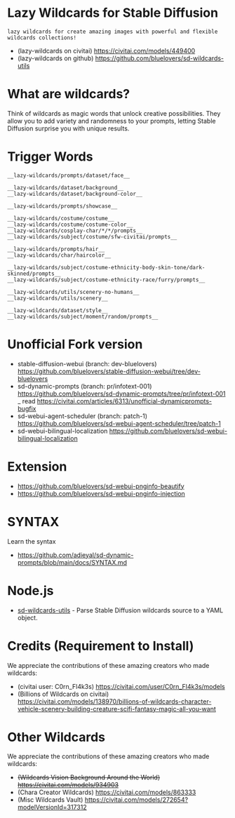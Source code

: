 # Lazy Wildcards for Stable Diffusion

    lazy wildcards for create amazing images with powerful and flexible wildcards collections!

- (lazy-wildcards on civitai)
  https://civitai.com/models/449400
- (lazy-wildcards on github)
  https://github.com/bluelovers/sd-wildcards-utils

# What are wildcards?

Think of wildcards as magic words that unlock creative possibilities. They allow you to add variety and randomness to your prompts, letting Stable Diffusion surprise you with unique results.

# Trigger Words

```
__lazy-wildcards/prompts/dataset/face__

__lazy-wildcards/dataset/background__
__lazy-wildcards/dataset/background-color__

__lazy-wildcards/prompts/showcase__

__lazy-wildcards/costume/costume__
__lazy-wildcards/costume/costume-color__
__lazy-wildcards/cosplay-char/*/*/prompts__
__lazy-wildcards/subject/costume/sfw-civitai/prompts__

__lazy-wildcards/prompts/hair__
__lazy-wildcards/char/haircolor__

__lazy-wildcards/subject/costume-ethnicity-body-skin-tone/dark-skinned/prompts__
__lazy-wildcards/subject/costume-ethnicity-race/furry/prompts__

__lazy-wildcards/utils/scenery-no-humans__
__lazy-wildcards/utils/scenery__

__lazy-wildcards/dataset/style__
__lazy-wildcards/subject/moment/random/prompts__
```

# Unofficial Fork version

- stable-diffusion-webui (branch: dev-bluelovers)
  https://github.com/bluelovers/stable-diffusion-webui/tree/dev-bluelovers
- sd-dynamic-prompts (branch: pr/infotext-001)
  https://github.com/bluelovers/sd-dynamic-prompts/tree/pr/infotext-001
  _
  read https://civitai.com/articles/6313/unofficial-dynamicprompts-bugfix
- sd-webui-agent-scheduler (branch: patch-1)
  https://github.com/bluelovers/sd-webui-agent-scheduler/tree/patch-1
- sd-webui-bilingual-localization
  https://github.com/bluelovers/sd-webui-bilingual-localization

# Extension

- https://github.com/bluelovers/sd-webui-pnginfo-beautify
- https://github.com/bluelovers/sd-webui-pnginfo-injection

# SYNTAX

Learn the syntax

- https://github.com/adieyal/sd-dynamic-prompts/blob/main/docs/SYNTAX.md

# Node.js

- [sd-wildcards-utils](https://github.com/bluelovers/sd-wildcards-utils/tree/dev) - Parse Stable Diffusion wildcards source to a YAML object.

# Credits (Requirement to Install)

We appreciate the contributions of these amazing creators who made wildcards:

- (civitai user: C0rn_Fl4k3s)
  https://civitai.com/user/C0rn_Fl4k3s/models
- (Billions of Wildcards on civitai)
  https://civitai.com/models/138970/billions-of-wildcards-character-vehicle-scenery-building-creature-scifi-fantasy-magic-all-you-want

# Other Wildcards

We appreciate the contributions of these amazing creators who made wildcards:

- ~~(Wildcards Vision Background Around the World)~~
  ~~https://civitai.com/models/934903~~
- (Chara Creator Wildcards)
  https://civitai.com/models/863333
- (Misc Wildcards Vault)
  https://civitai.com/models/272654?modelVersionId=317312

